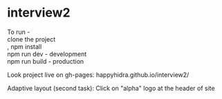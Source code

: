 # interview2

To run -<br>
 clone the project<br>,
 npm install<br>
 npm run dev - development<br>
 npm run build - production

Look project live on gh-pages:
happyhidra.github.io/interview2/

Adaptive layout (second task):
Click on "alpha" logo at the header of site
